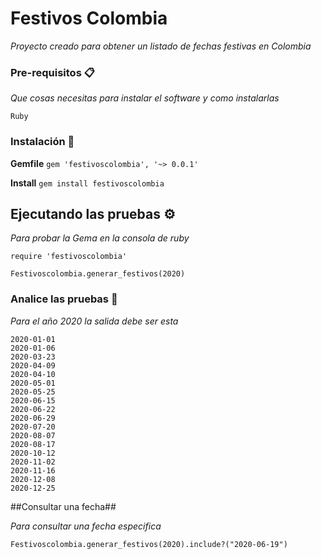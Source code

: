 # Festivos Colombia

_Proyecto creado para obtener un listado de fechas festivas en Colombia_

### Pre-requisitos 📋

_Que cosas necesitas para instalar el software y como instalarlas_

```
Ruby
```

### Instalación 🔧

**Gemfile**
```gem 'festivoscolombia', '~> 0.0.1'```

**Install**
```gem install festivoscolombia```

## Ejecutando las pruebas ⚙️

_Para probar la Gema en la consola de ruby_

   ```require 'festivoscolombia'```
   
   ```Festivoscolombia.generar_festivos(2020)```
### Analice las pruebas 🔩

_Para el año 2020 la salida debe ser esta_

```
2020-01-01
2020-01-06
2020-03-23
2020-04-09
2020-04-10
2020-05-01
2020-05-25
2020-06-15
2020-06-22
2020-06-29
2020-07-20
2020-08-07
2020-08-17
2020-10-12
2020-11-02
2020-11-16
2020-12-08
2020-12-25
```
##Consultar una fecha##

_Para consultar una fecha especifica_


```Festivoscolombia.generar_festivos(2020).include?("2020-06-19")```




